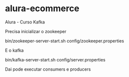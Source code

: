 # alura-ecommerce
Alura - Curso Kafka

Precisa inicializar o zookeeper

bin/zookeeper-server-start.sh config/zookeeper.properties 

E o kafka

bin/kafka-server-start.sh config/server.properties

Dai pode executar consumers e producers